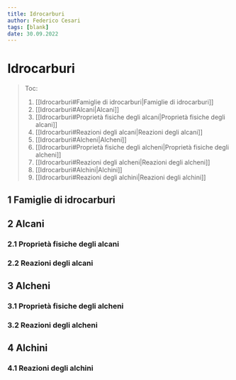```yaml
---
title: Idrocarburi
author: Federico Cesari
tags: [blank]
date: 30.09.2022
---
```

# Idrocarburi

>Toc:
>1. [[Idrocarburi#Famiglie di idrocarburi|Famiglie di idrocarburi]]
>2. [[Idrocarburi#Alcani|Alcani]]
>	1. [[Idrocarburi#Proprietà fisiche degli alcani|Proprietà fisiche degli alcani]]
>	2. [[Idrocarburi#Reazioni degli alcani|Reazioni degli alcani]]
>3. [[Idrocarburi#Alcheni|Alcheni]]
>	1. [[Idrocarburi#Proprietà fisiche degli alcheni|Proprietà fisiche degli alcheni]]
>	2. [[Idrocarburi#Reazioni degli alcheni|Reazioni degli alcheni]]
>4. [[Idrocarburi#Alchini|Alchini]]
>	1. [[Idrocarburi#Reazioni degli alchini|Reazioni degli alchini]]


## 1 Famiglie di idrocarburi

## 2 Alcani
### 2.1 Proprietà fisiche degli alcani
### 2.2 Reazioni degli alcani

## 3 Alcheni
### 3.1 Proprietà fisiche degli alcheni
### 3.2 Reazioni degli alcheni

## 4 Alchini
### 4.1 Reazioni degli alchini